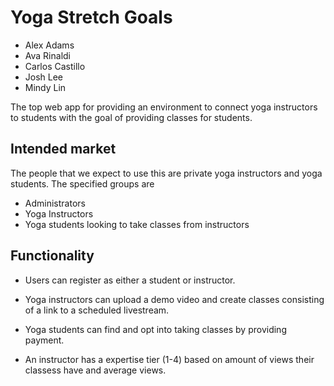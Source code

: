 # Yoga Stretch Goals

- Alex Adams
- Ava Rinaldi
- Carlos Castillo
- Josh Lee
- Mindy Lin

The top web app for providing an environment to connect
yoga instructors to students with the goal of providing
classes for students.

## Intended market

The people that we expect to use this are private yoga instructors
and yoga students. The specified groups are

- Administrators
- Yoga Instructors
- Yoga students looking to take classes from instructors

## Functionality

- Users can register as either a student or instructor.

- Yoga instructors can upload a demo video and
  create classes consisting of a link to a scheduled livestream.

- Yoga students can find and
  opt into taking classes by providing payment.

- An instructor has a expertise tier (1-4) based on amount of
  views their classess have and average views.
